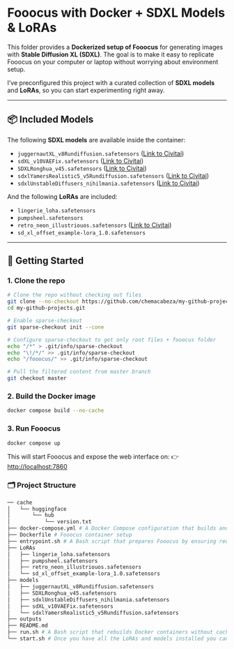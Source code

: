 # Fooocus with Docker + SDXL Models & LoRAs

This folder provides a **Dockerized setup of Fooocus** for generating images with **Stable Diffusion XL (SDXL)**.
The goal is to make it easy to replicate Fooocus on your computer or laptop without worrying about environment setup.

I’ve preconfigured this project with a curated collection of **SDXL models** and **LoRAs**, so you can start experimenting right away.

---

## 📦 Included Models

The following **SDXL models** are available inside the container:

- `juggernautXL_v8Rundiffusion.safetensors` (<a href="https://civitai.com/models/133005/juggernaut-xl">Link to Civitai</a>)
- `sdXL_v10VAEFix.safetensors` (<a href="https://civitai.com/models/101055/sd-xl">Link to Civitai</a>)
- `SDXLRonghua_v45.safetensors` (<a href="https://civitai.com/models/125634/sdxl-ronghua-or-or">Link to Civitai</a>)
- `sdxlYamersRealistic5_v5Rundiffusion.safetensors` (<a href="https://civitai.com/models/127923/sdxl-yamers-realistic-5">Link to Civitai</a>)
- `sdxlUnstableDiffusers_nihilmania.safetensors` (<a href="https://civitai.com/models/84040?modelVersionId=395107">Link to Civitai</a>)

And the following **LoRAs** are included:

- `lingerie_loha.safetensors`
- `pumpsheel.safetensors`
- `retro_neon_illustriouos.safetensors` (<a href="https://civitai.com/models/569937/retro-neon-style-fluxsdxlillustrious-xlpony">Link to Civitai</a>)
- `sd_xl_offset_example-lora_1.0.safetensors`

---

## 🚀 Getting Started

### 1. Clone the repo

```bash
# Clone the repo without checking out files
git clone --no-checkout https://github.com/chemacabeza/my-github-projects.git my-github-projects.git
cd my-github-projects.git

# Enable sparse-checkout
git sparse-checkout init --cone

# Configure sparse-checkout to get only root files + fooocus folder
echo "/*" > .git/info/sparse-checkout
echo "\!/*/" >> .git/info/sparse-checkout
echo "/fooocus/" >> .git/info/sparse-checkout

# Pull the filtered content from master branch
git checkout master
```

### 2. Build the Docker image

```bash
docker compose build --no-cache
```

### 3. Run Fooocus

```bash
docker compose up
```

This will start Fooocus and expose the web interface on:
👉 [http://localhost:7860](http://localhost:7860)


### 🗂️ Project Structure

```bash
── cache
│   └── huggingface
│       └── hub
│           └── version.txt
├── docker-compose.yml # A Docker Compose configuration that builds and runs Fooocus with GPU support, mounted model/LoRA folders, and a web UI exposed on port 7860.
├── Dockerfile # Fooocus container setup
├── entrypoint.sh # A Bash script that prepares Fooocus by ensuring required SDXL models and LoRAs are downloaded into host-mounted folders before starting the container.
├── LoRAs
│   ├── lingerie_loha.safetensors
│   ├── pumpsheel.safetensors
│   ├── retro_neon_illustriouos.safetensors
│   └── sd_xl_offset_example-lora_1.0.safetensors
├── models
│   ├── juggernautXL_v8Rundiffusion.safetensors
│   ├── SDXLRonghua_v45.safetensors
│   ├── sdxlUnstableDiffusers_nihilmania.safetensors
│   ├── sdXL_v10VAEFix.safetensors
│   └── sdxlYamersRealistic5_v5Rundiffusion.safetensors
├── outputs
├── README.md
├── run.sh # A Bash script that rebuilds Docker containers without cache and then starts them using Docker Compose.
└── start.sh # Once you have all the LoRAs and models installed you can use this script to start the docker container
```
